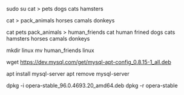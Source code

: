  sudo su
 cat > pets
    dogs
    cats
    hamsters

cat > pack_animals
    horses
    camals
    donkeys

cat pets pack_animals > human_friends
cat human frined
    dogs
    cats
    hamsters
    horses
    camals
    donkeys

mkdir linux
mv human_friends linux

wget https://dev.mysql.com/get/mysql-apt-config_0.8.15-1_all.deb

apt install mysql-server
apt remove mysql-server

dpkg -i opera-stable_96.0.4693.20_amd64.deb
dpkg -r opera-stable

